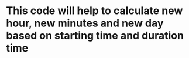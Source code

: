# This code will help to calculate new hour, new minutes and new day based on starting time and duration time
